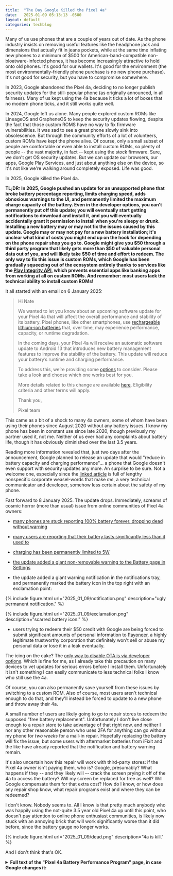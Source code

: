 ```yaml
---
title:  "The Day Google Killed the Pixel 4a"
date:   2025-01-09 05:13:13 -0500
layout: default
categories: techblog
---
```


Many of us use phones that are a couple of years out of date. As the phone industry insists on removing useful features like the headphone jack and dimensions that actually fit in jeans pockets, while at the same time inflating new phones to a minimum of $500 for American-band-compatible non-bloatware-infected phones, it has become increasingly attractive to hold onto old phones. It's good for our wallets. It's good for the environment (the most environmentally-friendly phone purchase is no new phone purchase). It's not good for security, but you have to compromise somewhere.

In 2023, Google abandoned the Pixel 4a, deciding to no longer publish security updates for the still-popular phone (as originally announced, in all fairness). Many of us kept using the 4a because it ticks a lot of boxes that no modern phone ticks, and it still works quite well.

In 2024, Google left us alone. Many people explored custom ROMs like LineageOS and GrapheneOS to keep the security updates flowing, despite the fact that those custom ROMS have no way to fix firmware vulnerabilities. It was sad to see a great phone slowly sink into obsolescence. But through the community efforts of a lot of volunteers, custom ROMs have kept the phone alive. Of course, only a small subset of people are comfortable or even able to install custom ROMs, so plenty of people -- the vast majority, in fact -- kept using the stock firmware. Sure, we don't get OS security updates. But we can update our browsers, our apps, Google Play Services, and just about anything else on the device, so it's not like we're walking around completely exposed. Life was good.

In 2025, Google killed the Pixel 4a.

**TL;DR: In 2025, Google pushed an update for an unsupported phone that broke battery percentage reporting, limits charging speed, adds obnoxious warnings to the UI, and permanently limited the maximum charge capacity of the battery. Even in the developer options, you can't permanently put off this update; you will eventually start getting notifications to download and install it, and you will eventually accidentally grant it permission to install when you're sleepy or drunk. Installing a new battery may or may not fix the issues caused by this update. Google may or may not pay for a new battery installation; it's unclear what kind of costs you might end up on the hook for depending on the phone repair shop you go to. Google might give you $50 through a third party program that likely gets more than $50 of valuable personal data out of you, and will likely take $50 of time and effort to redeem. The only way to fix this issue is custom ROMs, which Google has been gradually squeezing out of the ecosystem entirely thanks to services like the [Play Integrity API](https://developer.android.com/google/play/integrity/overview), which prevents essential apps like banking apps from working at all on custom ROMs. And remember: most users lack the technical ability to install custom ROMs!**

<!-- readmore -->

It all started with an email on 6 January 2025:

> Hi Nate
>
> We wanted to let you know about an upcoming software update for your Pixel 4a that will affect the overall performance and stability of its battery. Pixel phones, like other smartphones, use [rechargeable lithium-ion batteries](https://support.google.com/pixelphone/answer/15738128?p=battery-health&rd=1) that, over time, may experience performance, capacity, or runtime degradation.
>
> In the coming days, your Pixel 4a will receive an automatic software update to Android 13 that introduces new battery management features to improve the stability of the battery. This update will reduce your battery’s runtime and charging performance.
>
> To address this, we’re providing some [options](https://support.google.com/pixelphone/workflow/15642495?p=pixel4a_battery_help&rd=1) to consider. Please take a look and choose which one works best for you.
>
> More details related to this change are available [here](https://support.google.com/pixelphone/answer/15701861?p=pixel4a_battery&rd=1). Eligibility criteria and other terms will apply.
>
> Thank you,
>
> Pixel team

This came as a bit of a shock to many 4a owners, some of whom have been using their phones since August 2020 without any battery issues. I know my phone has been in constant use since late 2020, though previously my partner used it, not me. Neither of us ever had any complaints about battery life, though it has obviously diminished over the last 3.5 years.

Reading more information revealed that, just two days after the announcement, Google planned to release an update that would "reduce in battery capacity and charging performance"... a phone that Google doesn't even support with security updates any more. An surprise to be sure. Not a welcome one, especially since the [linked article](https://support.google.com/pixelphone/answer/15701861?p=pixel4a_battery&rd=1) is full of lengthy nonspecific corporate weasel-words that make _me_, a very technical communicator and developer, somehow less certain about the safety of my phone.

Fast forward to 8 January 2025. The update drops. Immediately, screams of cosmic horror (more than usual) issue from online communities of Pixel 4a owners:

* [many phones are stuck reporting 100% battery forever, dropping dead without warning](https://old.reddit.com/r/Pixel4a/comments/1hwx9m4/used_my_4a_for_20_minutes_and_its_still_at_100/)

* [many users are reporting that their battery lasts significantly less than it used to](https://old.reddit.com/r/Pixel4a/comments/1hx10zq/final_psa_do_not_update_to_the_latest_battery/)

* [charging has been permanently limited to 5W](https://old.reddit.com/r/Pixel4a/comments/1hwqvmb/warning_do_not_uodate_i_am_ineligible_and_they/)

* [the update added a giant non-removable warning to the Battery page in Settings](https://old.reddit.com/r/Pixel4a/comments/1hwtupc/battery_info_before_and_after_the_update/)

* the update added a giant warning notification in the notifications tray, and permanently marked the battery icon in the top right with an exclamation point:

{% include figure.html url="2025_01_09/notification.png" description="ugly permanent notification." %}

{% include figure.html url="2025_01_09/exclamation.png" description="scarred battery icon." %}

* users trying to redeem their $50 credit with Google are being forced to submit significant amounts of personal information to [Payoneer](https://old.reddit.com/r/Pixel4a/comments/1hwkhj5/what_is_this_payoneer_thing/), a highly legitimate trustworthy corporation that definitely won't sell or abuse my personal data or lose it in a leak eventually.

The icing on the cake? The [only way to disable OTA is via developer options](https://old.reddit.com/r/Pixel4a/comments/1hxa9s0/forced_to_do_the_new_update/). Which is fine for me, as I already take this precaution on many devices to vet updates for serious errors before I install them. Unfortunately it isn't something I can easily communicate to less technical folks I know who still use the 4a.

Of course, you can also permanently save yourself from these issues by switching to a custom ROM. Also of course, most users aren't technical enough to do that, and they'll instead be forced to update to a new phone and throw away their 4a.

A small number of users are likely going to go to repair stores to redeem the supposed "free battery replacement". Unfortunately I don't live close enough to a repair store to take advantage of that right now, and neither I nor any other reasonable person who uses 2FA for anything can go without my phone for _two weeks_ for a mail-in repair. Hopefully replacing the battery will fix the issue, but some users with aftermarket batteries from iFixit and the like have already reported that the notification and battery warning remain.

It's also uncertain how this repair will work with third-party stores: if the Pixel 4a owner isn't paying them, who is? Google, presumably? What happens if they -- and they likely will -- crack the screen prying it off of the 4a to access the battery? Will my screen be replaced for free as well? Will Google compensate them for that extra cost? How do I know, or how does any repair shop know, what repair programs exist and where they can be redeemed?

I don't know. Nobody seems to. All I know is that pretty much anybody who was happily using the not-quite 3.5 year old Pixel 4a up until this point, who doesn't pay attention to online phone enthusiast communities, is likely now stuck with an annoying brick that will work significantly worse than it did before, since the battery gauge no longer works.

{% include figure.html url="2025_01_09/dead.png" description="4a is kill." %}

And I don't think that's OK.

<details><summary><strong>Full text of the "Pixel 4a Battery Performance Program" page, in case Google changes it:</strong></summary>

<blockquote>
Pixel 4a Battery Performance Program
<p></p>
January 6, 2025
<p></p>
Summary of program
<p></p>
Google has determined that certain Pixel 4a phones require a software update to improve the stability of their battery’s performance. An automatic update to Android 13 will roll out to all Pixel 4a devices starting January 8, 2025. For some devices (“Impacted Devices”), the software update reduces available battery capacity and impacts charging performance. We want our customers to have the best possible experience with their products, so users of these Impacted Devices are eligible for an appeasement from Google. Not all Pixel 4a devices are impacted by the reduction in battery capacity and charging performance, therefore if your device is not impacted the battery will perform the same as before, and you will not be eligible for an appeasement. You can find out if your device is eligible here.
Background
<p></p>
Pixel phones, like other smartphones on the market, use rechargeable lithium-ion batteries—and these batteries are consumable components that may experience performance, capacity, or runtime degradation as they are used. That’s why we recommend that you consider replacing your battery if you notice a decrease in your battery’s capacity or runtime. 
Changes coming to your device's battery management
<p></p>
From January 8, 2025, Pixel 4a devices will receive an automatic software update to Android 13. After the software update is downloaded, your device will restart automatically to apply the update. For some devices (“Impacted Devices”), the update includes new battery management features to improve the stability of your battery’s performance, so the battery may last for shorter periods between charges. Users of Impacted Devices may also notice other changes, like reduced charging performance or changes to how the battery-level indicator on your phone shows your battery capacity. 
<p></p>
If you own a Pixel 4a, you can manually download the latest software update from January 8, 2025. Otherwise, the software update will be automatically downloaded to your device when the software is released and your device is charged and connected to the internet. 
<p></p>
Not all Pixel 4a devices will experience these changes, but we want to help affected users in this situation. Impacted Devices are eligible for an appeasement. You can check your appeasement eligibility here. The software update does not impact any other Pixel phone models, such as Pixel 4a 5G.
Free battery replacement and other options for individual end-user owners of Impacted Devices
<p></p>
If your Pixel 4a is an Impacted Device, you may be eligible for a free battery replacement. You can visit our registration page to find a battery replacement option near you.
<p></p>
Battery replacement is available at walk-in repair centers in the United States, Canada, United Kingdom, Germany, Singapore, and India. Mail-in repair is also available for customers in the United States. Battery replacement is only available in eligible locations and while battery supplies last. For more details about eligibility, review criteria here.
<p></p>
If battery replacement is not convenient or you would like to explore other options, you can also visit our registration page to claim one of the other appeasement options:
<p></p>
<ul>
<li> $50 USD (or local equivalent) payment. </li>
<li> $100 USD (or local equivalent) Google hardware discount code applicable towards the purchase of another Pixel phone on the Google Store (as available). </li>
</ul>
<p></p>
Terms and conditions
<p></p>
Individual end users will have one year from the initial software release on January 8, 2025 to register and make a choice of one of the three appeasement options, which may vary by country. After January 8, 2026, these appeasement options will no longer be available. Payment and Google hardware discount code amounts may vary based on the daily exchange rate, at the time of conversion. The final amount will be calculated using the exchange rate in effect at the time you select your appeasement option.
<p></p>
Note: Only some Pixel 4a devices are impacted by the reduced battery capacity and eligible for appeasements - you can check your eligibility here. 
<p></p>
The options above are available exclusively for individual end-user consumers of Impacted Devices only (retailers, wholesalers, or owners of bulk devices other than for personal use are not eligible) that were purchased by or on behalf of that individual consumer prior to January 6, 2025. There is one appeasement per device after eligibility is confirmed. Proof of ownership may be required when claiming your appeasement. Appeasement options may not be available in all countries, as required by law. 
<p></p>
This Pixel 4a Battery Performance Program provides rights separate to rights provided to you by statutory law in the country where you purchased the device. Those statutory rights are in addition to, and not instead of or restricted by, this program.
<p></p>
Additional details regarding this program are provided in the frequently asked questions below.
<p></p>
Frequently asked questions
<p></p>
What should I expect if my Pixel 4a battery has been impacted?  Can I continue to use my Pixel 4a?
<p></p>
Yes, you can continue to use your Pixel 4a as before. After the software update is applied, Impacted Devices will experience improved stability of battery performance, but battery capacity will be reduced, which may affect runtime. You may also notice other changes, like reduced charging performance or changes to how the battery-level indicator on your phone shows your battery capacity.
<p></p>
How do I know if I have Pixel 4a?
<p></p>
Find your phone model in Settings About phone Model. Remember that not all Pixel 4a devices are impacted by the battery health features and eligible for appeasement. You can confirm here if your device is impacted and if you are eligible for an appeasement option.
<p></p>
How do I claim my appeasement?
<p></p>
To claim an appeasement for your Impacted Device, visit our registration page to begin the process. After you complete the registration process, you’ll be given a list of available options for your country and estimated time for fulfillment. 
<p></p>
The options may vary depending on country, and will only be available for individual end users until January 8, 2026. Terms and conditions apply.
<p></p>
How do I obtain a battery replacement?
<p></p>
If you choose to request one free battery replacement, eligible Pixel 4a devices can be taken to walk-in repair centers in the United States, Canada, United Kingdom, Germany, Singapore and India. Visit our registration page and after selecting the Repair option, you can find a service location near you. We recommend that you contact the walk-in repair location ahead of time and schedule an appointment. If you are in the United States, mail-in repair may also be available. We will send you a special box for mail-in repair if your device qualifies. Battery replacement is only available at eligible locations and only while battery supplies last.
<p></p>
For more information and to register for a battery replacement, visit our registration page.
<p></p>
About the battery replacement program
<p></p>
The battery replacement program provides one free battery replacement for eligible Pixel 4a devices following an initial eligibility check and physical inspection of your device. Initial eligibility is determined based on whether the phone is an Impacted Device. To find out if your Pixel 4a phone is eligible visit our registration page. 
<p></p>
If your Pixel 4a is eligible and you registered for a battery replacement, you can choose mail-in repair in the United States only, or take it to a walk-in repair location in the United States, Canada, United Kingdom, Germany, Singapore, and India. For more information on our repair partners, visit our registration page. 
<p></p>
Even if an Impacted Device is eligible for a free battery replacement, upon receipt, a physical inspection of your phone is conducted before starting the repair to verify that the phone is in suitable condition for repair. 
<p></p>
Important: If your Pixel 4a device exhibits other forms of damage, like liquid damage, exposure to sharp objects, or excessive force, it may not qualify for a free battery replacement. If your phone has out-of-warranty damage, such as display or coverglass cracks, then there may be a fee to repair your phone. Before we start any repairs, we'll provide a cost estimate. You then have the option to proceed with the repair or have your device returned to you.
<p></p>
If your Impacted Device is not eligible for the free battery replacement program following physical inspection, you will be redirected to select a different appeasement option.
<p></p>
Battery replacement doesn't extend the standard warranty coverage of your Pixel 4a. Your warranty will expire on the date it was originally set to expire, regardless of the battery replacement.
<p></p>
Tip: Before you bring in your phone or mail-in for repair, back up your data.
<p></p>
I have a Pixel 4a that I am no longer using, can I get the appeasement offer?
<p></p>
Yes, appeasement options are available for individual end-user owners of Impacted Devices (subject to terms and conditions).
<p></p>
Can I take my Pixel 4a device back to the carrier or retailer where I bought it? 
<p></p>
No. The appeasement options are offered by Google directly to individual end-user owners of Impacted Devices. To claim an appeasement, visit our registration page to begin the process. 
<p></p>
My Pixel 4a is working normally. Do I need to stop using it?
<p></p>
You do not need to stop using your Pixel 4a. Your device will receive the software update from January 8, 2025, or you can manually download the update. 
<p></p>
I haven’t had any issues with my Pixel 4a. Can I take it on a plane or put it in my checked luggage?
<p></p>
Follow local transportation guidance as usual. In general, rechargeable lithium-ion batteries are allowed in carry-on baggage but are prohibited from checked luggage. Please see the FAA’s PackSafe for Passengers webpage for more information.
<p></p>
Can I purchase a new Pixel 4a?
<p></p>
Google is no longer selling Pixel 4a, but you can review our current Pixel portfolio here. 
<p></p>
How do I dispose of my Pixel 4a if I can't return it?
<p></p>
Dispose of your phone, battery, and any accessories in accordance with local regulations. Don't dispose of them in normal household waste. Improper disposal may lead to fire, explosion, and/or other hazards. Don't open, crush, heat above 45°C (113°F), or incinerate. For more information on recycling your phone, visit g.co/pixel/recycle.
<p></p>
What happens to my Pixel 4a after I take the payment or Google hardware discount code appeasement offer? Can I still use it?
<p></p>
You will not be required to return your device. You can continue to use your Pixel 4a or you can dispose of it responsibly. For more information on recycling your phone, visit g.co/pixel/recycle.
<p></p>
Is it safe to charge my Pixel 4a?
<p></p>
Yes, you can continue to charge your Pixel 4a as before. As with all devices, use best practices for battery health and charging. Place your device in a well-ventilated area when charging or in-use. You can find additional safety-related information here or on your Pixel 4a at Settings About phone Safety & regulatory manual. 
<p></p>
Can I continue to request mail-in repairs for my device in the future?
<p></p>
Impacted Devices that qualify and receive a battery replacement will be able to request future mail-in repair service where available. If an Impacted Device claims an appeasement other than a battery replacement, that device will not qualify for future mail-in repair service but can still receive other non-mail in repair services where available.
</blockquote>


</details>